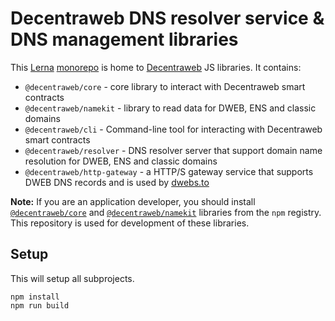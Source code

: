# Decentraweb DNS resolver service & DNS management libraries

This [Lerna](https://lerna.js.org/) [monorepo](https://monorepo.tools/#what-is-a-monorepo) is home to [Decentraweb](https://www.decentraweb.org/) JS libraries. It contains:

- `@decentraweb/core` - core library to interact with Decentraweb smart contracts
- `@decentraweb/namekit` - library to read data for DWEB, ENS and classic domains
- `@decentraweb/cli` - Command-line tool for interacting with Decentraweb smart contracts
- `@decentraweb/resolver` - DNS resolver server that support domain name resolution for DWEB, ENS and classic domains
- `@decentraweb/http-gateway` - a HTTP/S gateway service that supports DWEB DNS records and is used by [dwebs.to](http://dwebs.to)

**Note:** If you are an application developer, you should install [`@decentraweb/core`](https://www.npmjs.com/package/@decentraweb/core) and [`@decentraweb/namekit`](https://www.npmjs.com/package/@decentraweb/toolkit) libraries from the `npm` registry. This repository is used for development of these libraries.

## Setup

This will setup all subprojects.

```shell
npm install
npm run build
```
